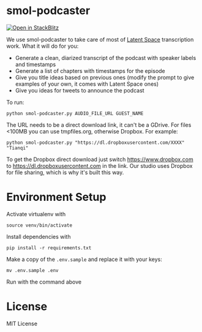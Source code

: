 # smol-podcaster

[![Open in StackBlitz](https://developer.stackblitz.com/img/open_in_stackblitz.svg)](https://stackblitz.com/github/fanahova/smol-podcaster)

We use smol-podcaster to take care of most of [Latent Space](https://latent.space) transcription work. What it will do for you:

- Generate a clean, diarized transcript of the podcast with speaker labels and timestamps
- Generate a list of chapters with timestamps for the episode
- Give you title ideas based on previous ones (modify the prompt to give examples of your own, it comes with Latent Space ones)
- Give you ideas for tweets to announce the podcast

To run:

`python smol-podcaster.py AUDIO_FILE_URL GUEST_NAME`

The URL needs to be a direct download link, it can't be a GDrive. For files <100MB you can use tmpfiles.org, otherwise Dropbox. For example: 

`python smol-podcaster.py "https://dl.dropboxusercontent.com/XXXX" "Tianqi"`

To get the Dropbox direct download just switch https://www.dropbox.com to https://dl.dropboxusercontent.com in the link. Our studio uses Dropbox for file sharing, which is why it's built this way.

# Environment Setup

Activate virtualenv with

`source venv/bin/activate`

Install dependencies with

`pip install -r requirements.txt`

Make a copy of the `.env.sample` and replace it with your keys:

`mv .env.sample .env`

Run with the command above

# License

MIT License
